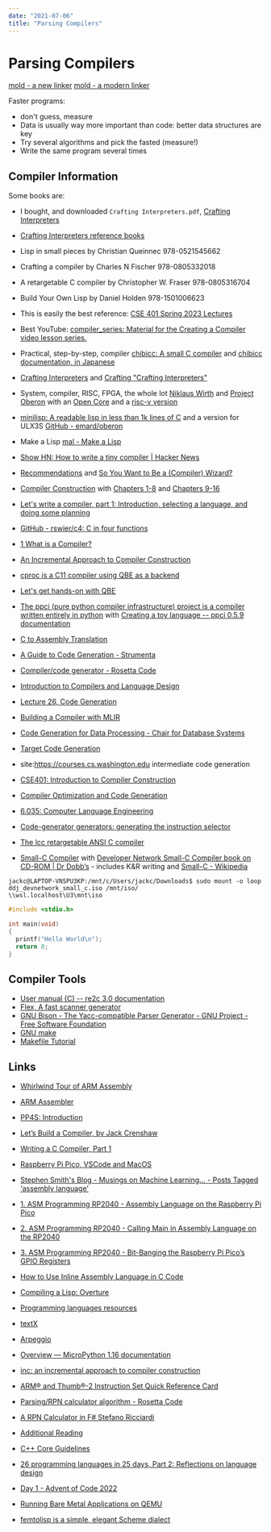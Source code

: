 ```yaml
---
date: "2021-07-06"
title: "Parsing Compilers"
---
```

<!-- markdownlint-disable MD025 -->
# Parsing Compilers
<!-- markdownlint-enable MD025 -->

[mold - a new linker](https://github.com/rui314/mold) [mold - a modern linker](https://youtu.be/hAt3kCalE0Y?si=71Ezpd2wGznau_IH)

Faster programs:
* don't guess, measure
* Data is usually way more important than code: better data structures are key
* Try several algorithms and pick the fasted (measure!)
* Write the same program several times

## Compiler Information

Some books are:
* I bought, and downloaded `Crafting Interpreters.pdf`, [Crafting Interpreters](https://craftinginterpreters.com/)
* [Crafting Interpreters reference books](https://twitter.com/munificentbob/status/901543375945388032)
* Lisp in small pieces by Christian Queinnec 978-0521545662
* Crafting a compiler by Charles N Fischer 978-0805332018
* A retargetable C compiler by Christopher W. Fraser 978-0805316704
* Build Your Own Lisp by Daniel Holden 978-1501006623

* This is easily the best reference: [CSE 401 Spring 2023 Lectures](https://courses.cs.washington.edu/courses/cse401/23sp/calendar/lecturelist.html)
* Best YouTube: [compiler_series: Material for the Creating a Compiler video lesson series.](https://github.com/bisqwit/compiler_series)
* Practical, step-by-step, compiler [chibicc: A small C compiler](https://github.com/rui314/chibicc) and [chibicc documentation, in Japanese](https://www.sigbus.info/compilerbook)
* [Crafting Interpreters](https://craftinginterpreters.com) and [Crafting "Crafting Interpreters"](https://journal.stuffwithstuff.com/2020/04/05/crafting-crafting-interpreters/)
* System, compiler, RISC, FPGA, the whole lot [Niklaus Wirth](https://people.inf.ethz.ch/wirth/) and [Project Oberon](http://www.projectoberon.net) with an [Open Core](https://opencores.org/projects/oberon_sdram) and a [risc-v version](https://github.com/solbjorg/oberon-riscv)
* [minilisp: A readable lisp in less than 1k lines of C](https://github.com/rui314/minilisp/tree/master) and a version for ULX3S [GitHub - emard/oberon](https://github.com/emard/oberon)
* Make a Lisp [mal - Make a Lisp](https://github.com/kanaka/mal)
* [Show HN: How to write a tiny compiler | Hacker News](https://news.ycombinator.com/item?id=13608810)
* [Recommendations](https://belkadan.com/blog/2015/11/Recommendations/) and [So You Want to Be a (Compiler) Wizard?](https://belkadan.com/blog/2016/05/So-You-Want-To-Be-A-Compiler-Wizard/)
* [Compiler Construction](https://people.inf.ethz.ch/wirth/CompilerConstruction/index.html) with [Chapters 1-8](https://people.inf.ethz.ch/wirth/CompilerConstruction/CompilerConstruction1.pdf) and [Chapters 9-16](https://people.inf.ethz.ch/wirth/CompilerConstruction/CompilerConstruction2.pdf)
* [Let's write a compiler, part 1: Introduction, selecting a language, and doing some planning](https://briancallahan.net/blog/20210814.html)
* [GitHub - rswier/c4: C in four functions](https://github.com/rswier/c4)
* [1 What is a Compiler?](https://www.cs.umd.edu/class/fall2020/cmsc430/Intro.html)
* [An Incremental Approach to Compiler Construction](http://scheme2006.cs.uchicago.edu/11-ghuloum.pdf)
* [cproc is a C11 compiler using QBE as a backend](https://git.sr.ht/~mcf/cproc)
* [Let's get hands-on with QBE](https://briancallahan.net/blog/20210829.html)
* [The ppci (pure python compiler infrastructure) project is a compiler written entirely in python](https://ppci.readthedocs.io/en/latest/index.html) with [Creating a toy language -- ppci 0.5.9 documentation](https://ppci.readthedocs.io/en/latest/howto/toy.html)
* [C to Assembly Translation](https://www.eventhelix.com/embedded/c-to-assembly-translation/)
* [A Guide to Code Generation - Strumenta](https://tomassetti.me/code-generation/)
* [Compiler/code generator - Rosetta Code](https://rosettacode.org/wiki/Compiler/code_generator#Python)
* [Introduction to Compilers and Language Design](https://www3.nd.edu/~dthain/compilerbook/) 
* [Lecture 26, Code Generation](https://homepage.cs.uiowa.edu/~dwjones/compiler/notes/26.shtml)
* [Building a Compiler with MLIR](https://llvm.org/devmtg/2020-09/slides/MLIR_Tutorial.pdf)
* [Code Generation for Data Processing - Chair for Database Systems](https://db.in.tum.de/teaching/ws2223/codegen/index.shtml?lang=en)
* [Target Code Generation](https://courses.cs.washington.edu/courses/cse401/07au/CSE401-07cogen.pdf)
* site:https://courses.cs.washington.edu intermediate code generation
* [CSE401: Introduction to Compiler Construction](https://courses.cs.washington.edu/courses/cse401/)
* [Compiler Optimization and Code Generation](https://bears.ece.ucsb.edu/class/ece253/compiler_opt/c2.pdf)
* [6.035: Computer Language Engineering](http://cons.mit.edu/sp13/schedule.html)
* [Code-generator generators: generating the instruction selector](https://www.lrde.epita.fr/dload/20040602-Seminar/vasseur0604_code-gen-gen_report.pdf)
* [The lcc retargetable ANSI C compiler](https://github.com/drh/lcc)
* [Small-C Compiler](https://github.com/ncb85/SmallC-85) with [Developer Network Small-C Compiler book on CD-ROM | Dr Dobb’s](https://www.drdobbs.com/developer-network-small-c-compiler-book/184415519?queryText=%2522small%2Bc%2522) - includes K&R writing and [Small-C - Wikipedia](https://en.wikipedia.org/wiki/Small-C)

```shell
jackc@LAPTOP-VNSPU3KP:/mnt/c/Users/jackc/Downloads$ sudo mount -o loop ddj_devnetwork_small_c.iso /mnt/iso/
\\wsl.localhost\U3\mnt\iso
```

```C
#include <stdio.h>

int main(void)
{
  printf("Hello World\n");
  return 0;
}
```

## Compiler Tools

* [User manual (C) -- re2c 3.0 documentation](https://re2c.org/manual/manual_c.html)
*  [Flex, A fast scanner generator](https://www.cs.princeton.edu/~appel/modern/c/software/flex/flex.html)
* [GNU Bison - The Yacc-compatible Parser Generator - GNU Project - Free Software Foundation](https://www.gnu.org/software/bison/manual/)
* [GNU make](https://www.gnu.org/software/make/manual/make.html#Wildcard-Examples)
* [Makefile Tutorial](https://makefiletutorial.com/#getting-started)

## Links

* [Whirlwind Tour of ARM Assembly](http://www.coranac.com/tonc/text/asm.htm)
* [ARM Assembler](http://www.pp4s.co.uk/main/tu-trans-asm-arm.html)
* [PP4S: Introduction](http://www.pp4s.co.uk/main/tu-trans-comp-jc-01.html)
* [Let’s Build a Compiler, by Jack Crenshaw](https://compilers.iecc.com/crenshaw/)
* [Writing a C Compiler, Part 1](https://norasandler.com/2017/11/29/Write-a-Compiler.html)
* [Raspberry Pi Pico, VSCode and MacOS](https://www.chrisclaxton.me.uk/chris-claxtons-blog/raspberry-pi-pico-vscode-and-macos)
* [Stephen Smith's Blog - Musings on Machine Learning… - Posts Tagged ‘assembly language’](https://smist08.wordpress.com/tag/assembly-language/)
* [1. ASM Programming RP2040 - Assembly Language on the Raspberry Pi Pico](https://smist08.wordpress.com/2021/04/16/assembly-language-on-the-raspberry-pi-pico/)
* [2. ASM Programming RP2040 - Calling Main in Assembly Language on the RP2040](https://smist08.wordpress.com/2021/04/23/calling-main-in-assembly-language-on-the-rp2040/)
* [3. ASM Programming RP2040 - Bit-Banging the Raspberry Pi Pico’s GPIO Registers](https://smist08.wordpress.com/2021/04/24/bit-banging-the-raspberry-pi-picos-gpio-registers/)
* [How to Use Inline Assembly Language in C Code](https://gcc.gnu.org/onlinedocs/gcc/Using-Assembly-Language-with-C.html)
* [Compiling a Lisp: Overture](https://bernsteinbear.com/blog/compiling-a-lisp-0/)
* [Programming languages resources](https://bernsteinbear.com/pl-resources/)
* [textX](http://textx.github.io/textX/stable/)
* [Arpeggio](https://textx.github.io/Arpeggio/stable/)
* [Overview — MicroPython 1.16 documentation](https://docs.micropython.org/en/latest/index.html)
* [inc: an incremental approach to compiler construction](https://github.com/namin/inc)

* [ARM® and Thumb®-2 Instruction Set Quick Reference Card](https://documentation-service.arm.com/static/5ed66080ca06a95ce53f932d?token=)
* [Parsing/RPN calculator algorithm - Rosetta Code](https://rosettacode.org/wiki/Parsing/RPN_calculator_algorithm#Python)
* [A RPN Calculator in F# Stefano Ricciardi](http://www.stefanoricciardi.com/2010/10/01/a-rpn-calculator-in-f/)
* [Additional Reading](https://cseweb.ucsd.edu/classes/sp17/cse131-a/s_materials.html)

* [C++ Core Guidelines](http://isocpp.github.io/CppCoreGuidelines/CppCoreGuidelines#S-introduction)

* [26 programming languages in 25 days, Part 2: Reflections on language design](https://matt.might.net/articles/26-languages-part2/)
* [Day 1 - Advent of Code 2022](https://adventofcode.com/2022/day/1)

* [Running Bare Metal Applications on QEMU](https://xilinx-wiki.atlassian.net/wiki/spaces/A/pages/821854273/Running+Bare+Metal+Applications+on+QEMU)

* [femtolisp is a simple, elegant Scheme dialect](https://github.com/JeffBezanson/femtolisp)

<!-- markdownlint-disable MD034 -->
<!-- markdownlint-enable MD034 -->
